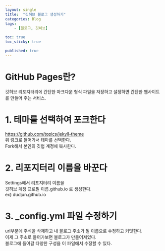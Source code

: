 ```yaml
---
layout: single
title:  "깃허브 블로그 생성하기"
categories: Blog
tags:
    - [블로그, 깃허브]

toc: true
toc_sticky: true

published: true
---
```


# GitHub Pages란?

깃허브 리포지터리에 간단한 마크다운 형식 파일을 저장하고 설정하면 간단한 웹사이트를 만들어 주는 서비스.

# 1. 테마를 선택하여 포크한다

<https://github.com/topics/jekyll-theme>  
위 링크로 들어가서 테마를 선택한다.  
Fork해서 본인의 깃헙 계정에 복사한다.

# 2. 리포지터리 이름을 바꾼다

Settings에서 리포지터리 이름을   
깃허브 계정 프로필 이름.github.io 로 생성한다.  
ex) dudjun.github.io

# 3. _config.yml 파일 수정하기

url부분에 주석을 삭제하고 내 블로그 주소가 될 이름으로 수정하고 커밋한다.  
이제 그 주소로 들어가보면 블로그가 만들어져있다.  
블로그에 들어갈 다양한 구성을 이 파일에서 수정할 수 있다.
